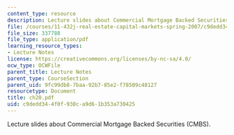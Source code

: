 ```yaml
---
content_type: resource
description: Lecture slides about Commercial Mortgage Backed Securities (CMBS).
file: /courses/11-432j-real-estate-capital-markets-spring-2007/c9dedd344f0f930ca9d61b353a730425_ch20.pdf
file_size: 337788
file_type: application/pdf
learning_resource_types:
- Lecture Notes
license: https://creativecommons.org/licenses/by-nc-sa/4.0/
ocw_type: OCWFile
parent_title: Lecture Notes
parent_type: CourseSection
parent_uid: 9fc99db8-7baa-92b7-85e2-f78509c48127
resourcetype: Document
title: ch20.pdf
uid: c9dedd34-4f0f-930c-a9d6-1b353a730425
---
```

Lecture slides about Commercial Mortgage Backed Securities (CMBS).